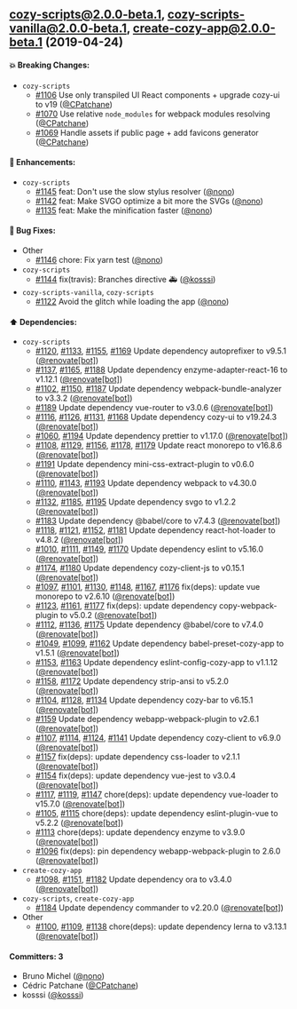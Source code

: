 ## cozy-scripts@2.0.0-beta.1, cozy-scripts-vanilla@2.0.0-beta.1, create-cozy-app@2.0.0-beta.1 (2019-04-24)

#### :boom: Breaking Changes:
* `cozy-scripts`
  * [#1106](https://github.com/CPatchane/create-cozy-app/pull/1106) Use only transpiled UI React components + upgrade cozy-ui to v19 ([@CPatchane](https://github.com/CPatchane))
  * [#1070](https://github.com/CPatchane/create-cozy-app/pull/1070) Use relative `node_modules` for webpack modules resolving ([@CPatchane](https://github.com/CPatchane))
  * [#1069](https://github.com/CPatchane/create-cozy-app/pull/1069) Handle assets if public page + add favicons generator ([@CPatchane](https://github.com/CPatchane))

#### :nail_care: Enhancements:
* `cozy-scripts`
  * [#1145](https://github.com/CPatchane/create-cozy-app/pull/1145) feat: Don't use the slow stylus resolver ([@nono](https://github.com/nono))
  * [#1142](https://github.com/CPatchane/create-cozy-app/pull/1142) feat: Make SVGO optimize a bit more the SVGs ([@nono](https://github.com/nono))
  * [#1135](https://github.com/CPatchane/create-cozy-app/pull/1135) feat: Make the minification faster ([@nono](https://github.com/nono))

#### :bug: Bug Fixes:
* Other
  * [#1146](https://github.com/CPatchane/create-cozy-app/pull/1146) chore: Fix yarn test ([@nono](https://github.com/nono))
* `cozy-scripts`
  * [#1144](https://github.com/CPatchane/create-cozy-app/pull/1144) fix(travis): Branches directive 🚑 ([@kosssi](https://github.com/kosssi))
* `cozy-scripts-vanilla`, `cozy-scripts`
  * [#1122](https://github.com/CPatchane/create-cozy-app/pull/1122) Avoid the glitch while loading the app ([@nono](https://github.com/nono))

#### :arrow_up: Dependencies:
* `cozy-scripts`
  * [#1120](https://github.com/CPatchane/create-cozy-app/pull/1120), [#1133](https://github.com/CPatchane/create-cozy-app/pull/1133), [#1155](tps://github.com/CPatchane/create-cozy-app/pull/1155), [#1169](https://github.com/CPatchane/create-cozy-app/pull/1169) Update dependency autoprefixer to v9.5.1 ([@renovate[bot]](https://github.com/apps/renovate))
  * [#1137](https://github.com/CPatchane/create-cozy-app/pull/1137), [#1165](https://github.com/CPatchane/create-cozy-app/pull/1165), [#1188](https://github.com/CPatchane/create-cozy-app/pull/1188) Update dependency enzyme-adapter-react-16 to v1.12.1 ([@renovate[bot]](https://github.com/apps/renovate))
  * [#1102](https://github.com/CPatchane/create-cozy-app/pull/1102), [#1150](https://github.com/CPatchane/create-cozy-app/pull/1150), [#1187](https://github.com/CPatchane/create-cozy-app/pull/1187) Update dependency webpack-bundle-analyzer to v3.3.2 ([@renovate[bot]](https://github.com/apps/renovate))
  * [#1189](https://github.com/CPatchane/create-cozy-app/pull/1189) Update dependency vue-router to v3.0.6 ([@renovate[bot]](https://github.com/apps/renovate))
  * [#1116](https://github.com/CPatchane/create-cozy-app/pull/1116), [#1126](https://github.com/CPatchane/create-cozy-app/pull/1126), [#1131](https://github.com/CPatchane/create-cozy-app/pull/1131), [#1168](https://github.com/CPatchane/create-cozy-app/pull/1168) Update dependency cozy-ui to v19.24.3 ([@renovate[bot]](https://github.com/apps/renovate))
  * [#1060](https://github.com/CPatchane/create-cozy-app/pull/1060), [#1194](https://github.com/CPatchane/create-cozy-app/pull/1194) Update dependency prettier to v1.17.0 ([@renovate[bot]](https://github.com/apps/renovate))
  * [#1108](https://github.com/CPatchane/create-cozy-app/pull/1108), [#1129](https://github.com/CPatchane/create-cozy-app/pull/1129), [#1156](https://github.com/CPatchane/create-cozy-app/pull/1156), [#1178](https://github.com/CPatchane/create-cozy-app/pull/1178), [#1179](https://github.com/CPatchane/create-cozy-app/pull/1179) Update react monorepo to v16.8.6 ([@renovate[bot]](https://github.com/apps/renovate))
  * [#1191](https://github.com/CPatchane/create-cozy-app/pull/1191) Update dependency mini-css-extract-plugin to v0.6.0 ([@renovate[bot]](https://github.com/apps/renovate))
  * [#1110](https://github.com/CPatchane/create-cozy-app/pull/1110), [#1143](https://github.com/CPatchane/create-cozy-app/pull/1143), [#1193](https://github.com/CPatchane/create-cozy-app/pull/1193) Update dependency webpack to v4.30.0 ([@renovate[bot]](https://github.com/apps/renovate))
  * [#1132](https://github.com/CPatchane/create-cozy-app/pull/1132), [#1185](https://github.com/CPatchane/create-cozy-app/pull/1185), [#1195](https://github.com/CPatchane/create-cozy-app/pull/1195) Update dependency svgo to v1.2.2 ([@renovate[bot]](https://github.com/apps/renovate))
  * [#1183](https://github.com/CPatchane/create-cozy-app/pull/1183) Update dependency @babel/core to v7.4.3 ([@renovate[bot]](https://github.com/apps/renovate))
  * [#1118](https://github.com/CPatchane/create-cozy-app/pull/1118), [#1121](https://github.com/CPatchane/create-cozy-app/pull/1121), [#1152](https://github.com/CPatchane/create-cozy-app/pull/1152), [#1181](https://github.com/CPatchane/create-cozy-app/pull/1181) Update dependency react-hot-loader to v4.8.2 ([@renovate[bot]](https://github.com/apps/renovate))
  * [#1010](https://github.com/CPatchane/create-cozy-app/pull/1010), [#1111](https://github.com/CPatchane/create-cozy-app/pull/1111), [#1149](https://github.com/CPatchane/create-cozy-app/pull/1149), [#1170](https://github.com/CPatchane/create-cozy-app/pull/1170) Update dependency eslint to v5.16.0 ([@renovate[bot]](https://github.com/apps/renovate))
  * [#1174](https://github.com/CPatchane/create-cozy-app/pull/1174), [#1180](https://github.com/CPatchane/create-cozy-app/pull/1180) Update dependency cozy-client-js to v0.15.1 ([@renovate[bot]](https://github.com/apps/renovate))
  * [#1097](https://github.com/CPatchane/create-cozy-app/pull/1097), [#1101](https://github.com/CPatchane/create-cozy-app/pull/1101), [#1130](https://github.com/CPatchane/create-cozy-app/pull/1130), [#1148](https://github.com/CPatchane/create-cozy-app/pull/1148), [#1167](https://github.com/CPatchane/create-cozy-app/pull/1167), [#1176](https://github.com/CPatchane/create-cozy-app/pull/1176) fix(deps): update vue monorepo to v2.6.10 ([@renovate[bot]](https://github.com/apps/renovate))
  * [#1123](https://github.com/CPatchane/create-cozy-app/pull/1123), [#1161](https://github.com/CPatchane/create-cozy-app/pull/1161), [#1177](https://github.com/CPatchane/create-cozy-app/pull/1177) fix(deps): update dependency copy-webpack-plugin to v5.0.2 ([@renovate[bot]](https://github.com/apps/renovate))
  * [#1112](https://github.com/CPatchane/create-cozy-app/pull/1112), [#1136](https://github.com/CPatchane/create-cozy-app/pull/1136), [#1175](https://github.com/CPatchane/create-cozy-app/pull/1175) Update dependency @babel/core to v7.4.0 ([@renovate[bot]](https://github.com/apps/renovate))
  * [#1049](https://github.com/CPatchane/create-cozy-app/pull/1049), [#1099](https://github.com/CPatchane/create-cozy-app/pull/1099), [#1162](https://github.com/CPatchane/create-cozy-app/pull/1162) Update dependency babel-preset-cozy-app to v1.5.1 ([@renovate[bot]](https://github.com/apps/renovate))
  * [#1153](https://github.com/CPatchane/create-cozy-app/pull/1153), [#1163](https://github.com/CPatchane/create-cozy-app/pull/1163) Update dependency eslint-config-cozy-app to v1.1.12 ([@renovate[bot]](https://github.com/apps/renovate))
  * [#1158](https://github.com/CPatchane/create-cozy-app/pull/1158), [#1172](https://github.com/CPatchane/create-cozy-app/pull/1172) Update dependency strip-ansi to v5.2.0 ([@renovate[bot]](https://github.com/apps/renovate))
  * [#1104](https://github.com/CPatchane/create-cozy-app/pull/1104), [#1128](https://github.com/CPatchane/create-cozy-app/pull/1128), [#1134](https://github.com/CPatchane/create-cozy-app/pull/1134) Update dependency cozy-bar to v6.15.1 ([@renovate[bot]](https://github.com/apps/renovate))
  * [#1159](https://github.com/CPatchane/create-cozy-app/pull/1159) Update dependency webapp-webpack-plugin to v2.6.1 ([@renovate[bot]](https://github.com/apps/renovate))
  * [#1107](https://github.com/CPatchane/create-cozy-app/pull/1107), [#1114](https://github.com/CPatchane/create-cozy-app/pull/1114), [#1124](https://github.com/CPatchane/create-cozy-app/pull/1124), [#1141](https://github.com/CPatchane/create-cozy-app/pull/1141) Update dependency cozy-client to v6.9.0 ([@renovate[bot]](https://github.com/apps/renovate))
  * [#1157](https://github.com/CPatchane/create-cozy-app/pull/1157) fix(deps): update dependency css-loader to v2.1.1 ([@renovate[bot]](https://github.com/apps/renovate))
  * [#1154](https://github.com/CPatchane/create-cozy-app/pull/1154) fix(deps): update dependency vue-jest to v3.0.4 ([@renovate[bot]](https://github.com/apps/renovate))
  * [#1117](https://github.com/CPatchane/create-cozy-app/pull/1117), [#1119](https://github.com/CPatchane/create-cozy-app/pull/1119), [#1147](https://github.com/CPatchane/create-cozy-app/pull/1147) chore(deps): update dependency vue-loader to v15.7.0 ([@renovate[bot]](https://github.com/apps/renovate))
  * [#1105](https://github.com/CPatchane/create-cozy-app/pull/1105), [#1115](https://github.com/CPatchane/create-cozy-app/pull/1115) chore(deps): update dependency eslint-plugin-vue to v5.2.2 ([@renovate[bot]](https://github.com/apps/renovate))
  * [#1113](https://github.com/CPatchane/create-cozy-app/pull/1113) chore(deps): update dependency enzyme to v3.9.0 ([@renovate[bot]](https://github.com/apps/renovate))
  * [#1096](https://github.com/CPatchane/create-cozy-app/pull/1096) fix(deps): pin dependency webapp-webpack-plugin to 2.6.0 ([@renovate[bot]](https://github.com/apps/renovate))
* `create-cozy-app`
  * [#1098](https://github.com/CPatchane/create-cozy-app/pull/1098), [#1151](https://github.com/CPatchane/create-cozy-app/pull/1151), [#1182](https://github.com/CPatchane/create-cozy-app/pull/1182) Update dependency ora to v3.4.0 ([@renovate[bot]](https://github.com/apps/renovate))
* `cozy-scripts`, `create-cozy-app`
  * [#1184](https://github.com/CPatchane/create-cozy-app/pull/1184) Update dependency commander to v2.20.0 ([@renovate[bot]](https://github.com/apps/renovate))
* Other
  * [#1100](https://github.com/CPatchane/create-cozy-app/pull/1100), [#1109](https://github.com/CPatchane/create-cozy-app/pull/1109), [#1138](https://github.com/CPatchane/create-cozy-app/pull/1138) chore(deps): update dependency lerna to v3.13.1 ([@renovate[bot]](https://github.com/apps/renovate))

#### Committers: 3
- Bruno Michel ([@nono](https://github.com/nono))
- Cédric Patchane ([@CPatchane](https://github.com/CPatchane))
- kosssi ([@kosssi](https://github.com/kosssi))
